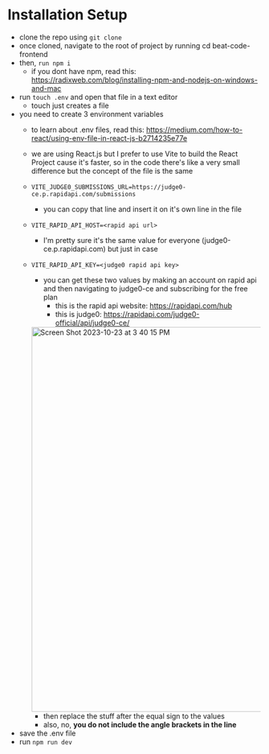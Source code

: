 # Installation Setup

- clone the repo using `git clone`
- once cloned, navigate to the root of project by running cd beat-code-frontend
- then, `run npm i`
  - if you dont have npm, read this: https://radixweb.com/blog/installing-npm-and-nodejs-on-windows-and-mac
- run `touch .env` and open that file in a text editor
  - touch just creates a file
- you need to create 3 environment variables
  - to learn about .env files, read this: https://medium.com/how-to-react/using-env-file-in-react-js-b2714235e77e
  - we are using React.js but I prefer to use Vite to build the React Project cause it's faster, so in the code there's
    like a very small difference but the concept of the file is the same
  - `VITE_JUDGE0_SUBMISSIONS_URL=https://judge0-ce.p.rapidapi.com/submissions`
    - you can copy that line and insert it on it's own line in the file
  - `VITE_RAPID_API_HOST=<rapid api url>`
    - I'm pretty sure it's the same value for everyone (judge0-ce.p.rapidapi.com) but just in case 
  - `VITE_RAPID_API_KEY=<judge0 rapid api key>`
    - you can get these two values by making an account on rapid api and then navigating
      to judge0-ce and subscribing for the free plan
      - this is the rapid api website: https://rapidapi.com/hub
      - this is judge0: https://rapidapi.com/judge0-official/api/judge0-ce/
     <img width="765" alt="Screen Shot 2023-10-23 at 3 40 15 PM" src="https://github.com/BeatCodeOrg/beat-code-frontend/assets/43936294/1c369944-3bc0-4c4d-98da-e72ddbf2e72d">
 
    - then replace the stuff after the equal sign to the values
    - also, no, **you do not include the angle brackets in the line**
- save the .env file
- run `npm run dev`
